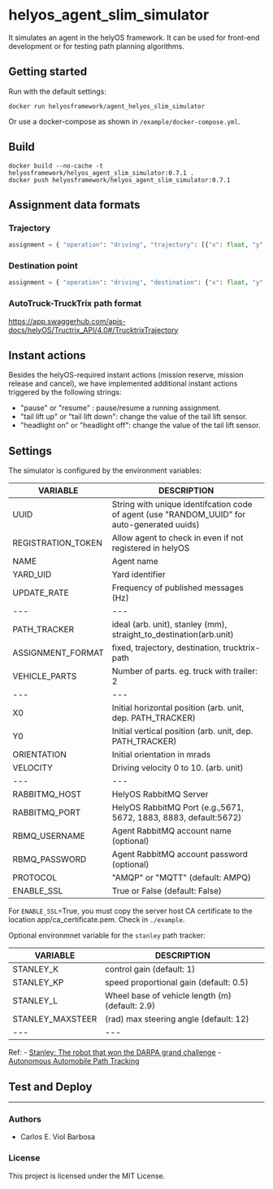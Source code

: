 # helyos_agent_slim_simulator

It simulates an agent in the helyOS framework. It can be used for front-end development or for testing path planning algorithms.

## Getting started

Run with the default settings:
```
docker run helyosframework/agent_helyos_slim_simulator
```

Or use a docker-compose as shown in `/example/docker-compose.yml`.


## Build

```
docker build --no-cache -t helyosframework/helyos_agent_slim_simulator:0.7.1 .
docker push helyosframework/helyos_agent_slim_simulator:0.7.1 
```

## Assignment data formats
### Trajectory

```python
assignment = { "operation": "driving", "trajectory": [{"x": float, "y": float, "orientations":List[float], time:float}, ...] }

```
### Destination point
``` python
assignment = { "operation": "driving", "destination": {"x": float, "y": float, "orientations":List[float]}  }
```

### AutoTruck-TruckTrix path format

https://app.swaggerhub.com/apis-docs/helyOS/Tructrix_API/4.0#/TrucktrixTrajectory


## Instant actions
Besides the helyOS-required instant actions (mission reserve, mission release and cancel),
we have implemented additional instant actions triggered by the following strings:

* "pause" or "resume" : pause/resume a running assignment.
* "tail lift up" or "tail lift down": change the value of the tail lift sensor.
* "headlight on" or "headlight off": change the value of the tail lift sensor.

## Settings

The simulator is configured by the environment variables:

| VARIABLE | DESCRIPTION |
| --- | --- |
| UUID | String with unique identifcation code of agent (use "RANDOM_UUID" for auto-generated uuids) |
| REGISTRATION_TOKEN | Allow agent to check in even if not registered in helyOS |
| NAME | Agent name |
| YARD_UID | Yard identifier |
| UPDATE_RATE | Frequency of published messages (Hz) |
| --- | --- |
| PATH_TRACKER |  ideal (arb. unit), stanley (mm), straight_to_destination(arb.unit)|
| ASSIGNMENT_FORMAT | fixed, trajectory, destination, trucktrix-path |
| VEHICLE_PARTS | Number of parts. eg. truck with trailer: 2 |
| --- | --- |
| X0 | Initial horizontal position (arb. unit, dep. PATH_TRACKER)|
| Y0 | Initial vertical position (arb. unit, dep. PATH_TRACKER)|
| ORIENTATION | Initial orientation in mrads |
| VELOCITY | Driving velocity 0 to 10. (arb. unit) |
| --- | --- |
| RABBITMQ_HOST | HelyOS RabbitMQ Server  |
| RABBITMQ_PORT | HelyOS RabbitMQ Port (e.g.,5671, 5672, 1883, 8883, default:5672)  |
| RBMQ_USERNAME | Agent RabbitMQ account name (optional) |
| RBMQ_PASSWORD | Agent RabbitMQ account password (optional)  |
| PROTOCOL | "AMQP" or "MQTT" (default: AMPQ)  |
| ENABLE_SSL | True or False (default: False)  |


For `ENABLE_SSL`=True, you must copy the server host CA certificate to the location app/ca_certificate.pem. Check in `./example`.

Optional environmnet variable for the `stanley` path tracker:

| VARIABLE | DESCRIPTION |
| --- | --- |
| STANLEY_K | control gain (default: 1) |
| STANLEY_KP | speed proportional gain (default: 0.5)|
| STANLEY_L |  Wheel base of vehicle length (m) (default: 2.9) |
| STANLEY_MAXSTEER | (rad) max steering angle (default: 12)|
| --- | --- |

Ref:
    - [Stanley: The robot that won the DARPA grand challenge](http://isl.ecst.csuchico.edu/DOCS/darpa2005/DARPA%202005%20Stanley.pdf)
    - [Autonomous Automobile Path Tracking](https://www.ri.cmu.edu/pub_files/2009/2/Automatic_Steering_Methods_for_Autonomous_Automobile_Path_Tracking.pdf)


## Test and Deploy

***

### Authors

*   Carlos E. Viol Barbosa



### License

This project is licensed under the MIT License.